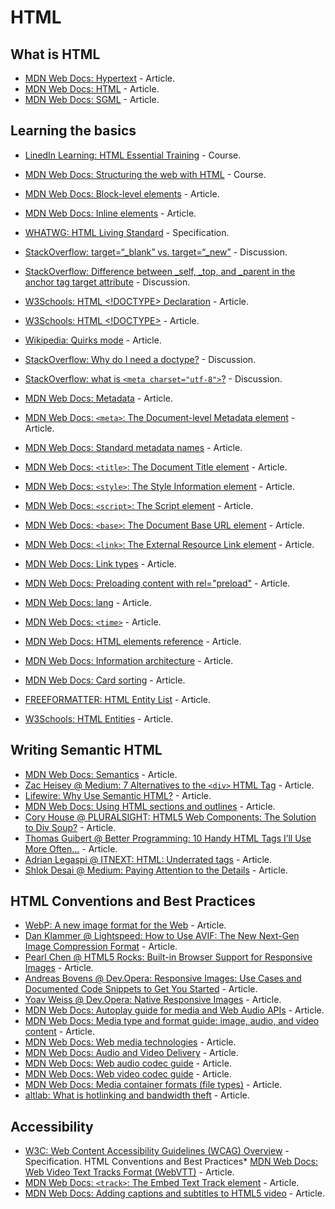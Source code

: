 # HTML

## What is HTML

* [MDN Web Docs: Hypertext](https://developer.mozilla.org/en-US/docs/Glossary/hypertext) - Article.
* [MDN Web Docs: HTML](https://developer.mozilla.org/en-US/docs/Glossary/HTML) - Article.
* [MDN Web Docs: SGML](https://developer.mozilla.org/en-US/docs/Glossary/SGML) - Article.

## Learning the basics

* [LinedIn Learning: HTML Essential Training](https://www.linkedin.com/learning/html-essential-training-4/) - Course.
* [MDN Web Docs: Structuring the web with HTML](https://developer.mozilla.org/en-US/docs/Learn/HTML) - Course.
* [MDN Web Docs: Block-level elements](https://developer.mozilla.org/en-US/docs/Web/HTML/Block-level_elements) - Article.
* [MDN Web Docs: Inline elements](https://developer.mozilla.org/en-US/docs/Web/HTML/Inline_elements) - Article.
* [WHATWG: HTML Living Standard](https://html.spec.whatwg.org/dev/) - Specification.
* [StackOverflow: target=“_blank” vs. target=“_new”](https://stackoverflow.com/questions/4964130/target-blank-vs-target-new) - Discussion.
* [StackOverflow: Difference between _self, _top, and _parent in the anchor tag target attribute](https://stackoverflow.com/questions/18470097/difference-between-self-top-and-parent-in-the-anchor-tag-target-attribute) - Discussion.
* [W3Schools: HTML <!DOCTYPE> Declaration](https://www.w3schools.com/tags/tag_doctype.asp) - Article.
* [W3Schools: HTML <!DOCTYPE>](https://www.w3schools.com/tags/ref_html_dtd.asp) - Article.
* [Wikipedia: Quirks mode](https://en.wikipedia.org/wiki/Quirks_mode) - Article.
* [StackOverflow: Why do I need a doctype?](https://stackoverflow.com/questions/6076432/why-do-i-need-a-doctype-what-does-it-do) - Discussion.
* [StackOverflow: what is `<meta charset="utf-8">`?](https://stackoverflow.com/questions/29869743/what-is-meta-charset-utf-8) - Discussion.
* [MDN Web Docs: Metadata](https://developer.mozilla.org/en-US/docs/Glossary/Metadata) - Article.
* [MDN Web Docs: `<meta>`: The Document-level Metadata element](https://developer.mozilla.org/en-US/docs/Web/HTML/Element/meta) - Article.

* [MDN Web Docs: Standard metadata names](https://developer.mozilla.org/en-US/docs/Web/HTML/Element/meta/name) - Article.
* [MDN Web Docs: `<title>`: The Document Title element](https://developer.mozilla.org/en-US/docs/Web/HTML/Element/title) - Article.
* [MDN Web Docs: `<style>`: The Style Information element](https://developer.mozilla.org/en-US/docs/Web/HTML/Element/style) - Article.
* [MDN Web Docs: `<script>`: The Script element](https://developer.mozilla.org/en-US/docs/Web/HTML/Element/script) - Article.
* [MDN Web Docs: `<base>`: The Document Base URL element](https://developer.mozilla.org/en-US/docs/Web/HTML/Element/base) - Article.
* [MDN Web Docs: `<link>`: The External Resource Link element](https://developer.mozilla.org/en-US/docs/Web/HTML/Element/link) - Article.
* [MDN Web Docs: Link types](https://developer.mozilla.org/en-US/docs/Web/HTML/Link_types) - Article.
* [MDN Web Docs: Preloading content with rel="preload"](https://developer.mozilla.org/en-US/docs/Web/HTML/Preloading_content) - Article.
* [MDN Web Docs: lang](https://developer.mozilla.org/en-US/docs/Web/HTML/Global_attributes/lang) - Article.
* [MDN Web Docs: `<time>`](https://developer.mozilla.org/en-US/docs/Web/HTML/Element/time) - Article.
* [MDN Web Docs: HTML elements reference](https://developer.mozilla.org/en-US/docs/Web/HTML/Element) - Article.
* [MDN Web Docs: Information architecture](https://developer.mozilla.org/en-US/docs/Glossary/Information_architecture) - Article.
* [MDN Web Docs: Card sorting](https://developer.mozilla.org/en-US/docs/Glossary/Card_sorting) - Article.
* [FREEFORMATTER: HTML Entity List](https://www.freeformatter.com/html-entities.html) - Article.
* [W3Schools: HTML Entities](https://www.w3schools.com/html/html_entities.asp) - Article.

## Writing Semantic HTML

* [MDN Web Docs: Semantics](https://developer.mozilla.org/en-US/docs/Glossary/semantics) - Article.
* [Zac Heisey @ Medium: 7 Alternatives to the `<div>` HTML Tag](https://medium.com/@zac_heisey/7-alternatives-to-the-div-html-tag-7c888c7b5036) - Article.
* [Lifewire: Why Use Semantic HTML?](https://www.lifewire.com/why-use-semantic-html-3468271) - Article.
* [MDN Web Docs: Using HTML sections and outlines](https://developer.mozilla.org/en-US/docs/Web/Guide/HTML/Using_HTML_sections_and_outlines) - Article.
* [Cory House @ PLURALSIGHT: HTML5 Web Components: The Solution to Div Soup?](https://www.pluralsight.com/blog/software-development/html5-web-components-overview) - Article.
* [Thomas Guibert @ Better Programming: 10 Handy HTML Tags I’ll Use More Often…](https://medium.com/better-programming/10-handy-html-tags-ill-use-more-often-914a97efc3fb) - Article.
* [Adrian Legaspi @ ITNEXT: HTML: Underrated tags](https://itnext.io/html-underrated-tags-119ef3e45b94) - Article.
* [Shlok Desai @ Medium: Paying Attention to the Details](https://medium.com/walmartglobaltech/paying-attention-to-details-eb0c43d0b02b) - Article.

## HTML Conventions and Best Practices

* [WebP: A new image format for the Web](https://developers.google.com/speed/webp/) - Article.
* [Dan Klammer @ Lightspeed: How to Use AVIF: The New Next-Gen Image Compression Format](https://reachlightspeed.com/blog/using-the-new-high-performance-avif-image-format-on-the-web-today/) - Article.
* [Pearl Chen @ HTML5 Rocks: Built-in Browser Support for Responsive Images](https://www.html5rocks.com/en/tutorials/responsive/picture-element/) - Article.
* [Andreas Bovens @ Dev.Opera: Responsive Images: Use Cases and Documented Code Snippets to Get You Started](https://dev.opera.com/articles/responsive-images/) - Article.
* [Yoav Weiss @ Dev.Opera: Native Responsive Images](https://dev.opera.com/articles/native-responsive-images/) - Article.
* [MDN Web Docs: Autoplay guide for media and Web Audio APIs](https://developer.mozilla.org/en-US/docs/Web/Media/Autoplay_guide) - Article.
* [MDN Web Docs: Media type and format guide: image, audio, and video content](https://developer.mozilla.org/en-US/docs/Web/Media/Formats) - Article.
* [MDN Web Docs: Web media technologies](https://developer.mozilla.org/en-US/docs/Web/Media) - Article.
* [MDN Web Docs: Audio and Video Delivery](https://developer.mozilla.org/en-US/docs/Web/Guide/Audio_and_video_delivery) - Article.
* [MDN Web Docs: Web audio codec guide](https://developer.mozilla.org/en-US/docs/Web/Media/Formats/Audio_codecs) - Article.
* [MDN Web Docs: Web video codec guide](https://developer.mozilla.org/en-US/docs/Web/Media/Formats/Video_codecs) - Article.
* [MDN Web Docs: Media container formats (file types)](https://developer.mozilla.org/en-US/docs/Web/Media/Formats/Containers) - Article.
* [altlab: What is hotlinking and bandwidth theft](http://altlab.com/hotlinking.html) - Article.

## Accessibility

* [W3C: Web Content Accessibility Guidelines (WCAG) Overview](https://www.w3.org/WAI/standards-guidelines/wcag/) - Specification.
HTML Conventions and Best Practices* [MDN Web Docs: Web Video Text Tracks Format (WebVTT)](https://developer.mozilla.org/en-US/docs/Web/API/WebVTT_API#Tutorial_on_how_to_write_a_WebVTT_file) - Article.
* [MDN Web Docs: `<track>`: The Embed Text Track element](https://developer.mozilla.org/en-US/docs/Web/HTML/Element/track) - Article.
* [MDN Web Docs: Adding captions and subtitles to HTML5 video](https://developer.mozilla.org/en-US/docs/Web/Guide/Audio_and_video_delivery/Adding_captions_and_subtitles_to_HTML5_video) - Article.
